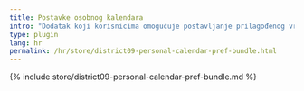 ```yaml
---
title: Postavke osobnog kalendara
intro: "Dodatak koji korisnicima omogućuje postavljanje prilagođenog vremena početka i kraja za prikaz kalendara u njihovim osobnim postavkama."
type: plugin
lang: hr
permalink: /hr/store/district09-personal-calendar-pref-bundle.html
---
```


{% include store/district09-personal-calendar-pref-bundle.md %}
